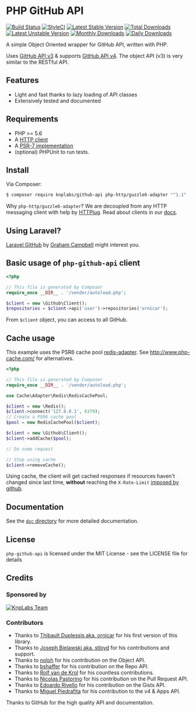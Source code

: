 # PHP GitHub API

[![Build Status](https://travis-ci.org/KnpLabs/php-github-api.svg?branch=master)](https://travis-ci.org/KnpLabs/php-github-api)
[![StyleCI](https://styleci.io/repos/3948501/shield?style=flat)](https://styleci.io/repos/3948501)
[![Latest Stable Version](https://poser.pugx.org/knplabs/github-api/v/stable)](https://packagist.org/packages/knplabs/github-api)
[![Total Downloads](https://poser.pugx.org/knplabs/github-api/downloads)](https://packagist.org/packages/knplabs/github-api)
[![Latest Unstable Version](https://poser.pugx.org/knplabs/github-api/v/unstable)](https://packagist.org/packages/knplabs/github-api)
[![Monthly Downloads](https://poser.pugx.org/knplabs/github-api/d/monthly)](https://packagist.org/packages/knplabs/github-api)
[![Daily Downloads](https://poser.pugx.org/knplabs/github-api/d/daily)](https://packagist.org/packages/knplabs/github-api)

A simple Object Oriented wrapper for GitHub API, written with PHP.

Uses [GitHub API v3](http://developer.github.com/v3/) & supports [GitHub API v4](http://developer.github.com/v4). The object API (v3) is very similar to the RESTful API.

## Features

* Light and fast thanks to lazy loading of API classes
* Extensively tested and documented

## Requirements

* PHP >= 5.6
* A [HTTP client](https://packagist.org/providers/php-http/client-implementation)
* A [PSR-7 implementation](https://packagist.org/providers/psr/http-message-implementation)
* (optional) PHPUnit to run tests.

## Install

Via Composer:

```bash
$ composer require knplabs/github-api php-http/guzzle6-adapter "^1.1"
```

Why `php-http/guzzle6-adapter`? We are decoupled from any HTTP messaging client with help by [HTTPlug](http://httplug.io/). Read about clients in our [docs](doc/customize.md).


## Using Laravel?

[Laravel GitHub](https://github.com/GrahamCampbell/Laravel-GitHub) by [Graham Campbell](https://github.com/GrahamCampbell) might interest you.

## Basic usage of `php-github-api` client

```php
<?php

// This file is generated by Composer
require_once __DIR__ . '/vendor/autoload.php';

$client = new \Github\Client();
$repositories = $client->api('user')->repositories('ornicar');
```

From `$client` object, you can access to all GitHub.

## Cache usage

This example uses the PSR6 cache pool [redis-adapter](https://github.com/php-cache/redis-adapter). See http://www.php-cache.com/ for alternatives.

```php
<?php

// This file is generated by Composer
require_once __DIR__ . '/vendor/autoload.php';

use Cache\Adapter\Redis\RedisCachePool;

$client = new \Redis();
$client->connect('127.0.0.1', 6379);
// Create a PSR6 cache pool
$pool = new RedisCachePool($client);

$client = new \Github\Client();
$client->addCache($pool);

// Do some request

// Stop using cache
$client->removeCache();
```

Using cache, the client will get cached responses if resources haven't changed since last time,
**without** reaching the `X-Rate-Limit` [imposed by github](http://developer.github.com/v3/#rate-limiting).


## Documentation

See the [`doc` directory](doc/) for more detailed documentation.

## License

`php-github-api` is licensed under the MIT License - see the LICENSE file for details

## Credits

### Sponsored by

[![KnpLabs Team](http://knplabs.com/front/images/knp-labs-logo.png)](http://knplabs.com)

### Contributors

- Thanks to [Thibault Duplessis aka. ornicar](http://github.com/ornicar) for his first version of this library.
- Thanks to [Joseph Bielawski aka. stloyd](http://github.com/stloyd) for his contributions and support.
- Thanks to [noloh](http://github.com/noloh) for his contribution on the Object API.
- Thanks to [bshaffer](http://github.com/bshaffer) for his contribution on the Repo API.
- Thanks to [Rolf van de Krol](http://github.com/rolfvandekrol) for his countless contributions.
- Thanks to [Nicolas Pastorino](http://github.com/jeanvoye) for his contribution on the Pull Request API.
- Thanks to [Edoardo Rivello](http://github.com/erivello) for his contribution on the Gists API.
- Thanks to [Miguel Piedrafita](https://github.com/m1guelpf) for his contribution to the v4 & Apps API.

Thanks to GitHub for the high quality API and documentation.
